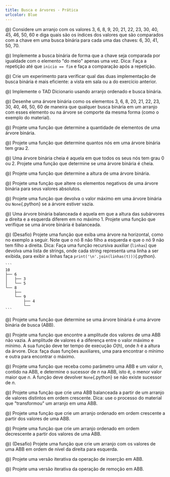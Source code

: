 ```yaml
---
title: Busca e árvores - Prática
urlcolor: Blue
---
```


<!-- Busca binária -->

@) Considere um arranjo com os valores 3, 6, 8, 9, 20, 21, 22, 23, 30, 40, 45, 46, 50, 60 e diga quais são os índices dos valores que são comparados com a chave em uma busca binária para cada uma das chaves: 6, 30, 41, 50, 70.

@) Implemente a busca binária de forma que a chave seja comparada por igualdade com o elemento "do meio" apenas uma vez. Dica: Faça a repetição até que `inicio == fim` e faça a comparação após a repetição.

@) Crie um experimento para verificar qual das duas implementação de busca binária é mais eficiente: a vista em sala ou a do exercício anterior.

@) Implemente o TAD Dicionario usando arranjo ordenado e busca binária.

<!-- Árvores binária -->

@) Desenhe uma árvore binária como os elementos 3, 6, 8, 20, 21, 22, 23, 30, 40, 46, 50, 60 de maneira que qualquer busca binária em um arranjo com esses elemento ou na árvore se comporte da mesma forma (como o exemplo do material).

@) Projete uma função que determine a quantidade de elementos de uma árvore binária.

@) Projete uma função que determine quantos nós em uma árvore binária tem grau 2.

@) Uma árvore binária cheia é aquela em que todos os seus nós tem grau 0 ou 2. Projete uma função que determine se uma árvore binária é cheia.

@) Projete uma função que determine a altura de uma árvore binária.

@) Projete uma função que altere os elementos negativos de uma árvore binária para seus valores absolutos.

@) Projete uma função que devolva o valor máximo em uma árvore binária ou `None`{.python} se a árvore estiver vazia.

@) Uma árvore binária balanceada é aquela em que a altura das subárvores a direita e a esquerda diferem em no máximo 1. Projete uma função que verifique se uma árvore binária é balanceada.

@) (Desafio) Projete uma função que exiba uma árvore na horizontal, como no exemplo a seguir. Note que o nó 8 não filho a esquerda e que o nó 9 não tem filho a direita. Dica: Faça uma função recursiva auxiliar (`linhas`) que devolva uma lista de strings, onde cada string representa uma linha a ser exibida, para exibir a linhas faça `print('\n'.join(linhas(t)))`{.python}.

    ```
    10
    ├── 6
    │   ├── 3
    │   └── 5
    └── 8
        ├──
        └── 9
            ├── 4
            └──
    ```

<!-- Árvores binárias de busca -->

@) Projete uma função que determine se uma árvore binária é uma árvore binária de busca (ABB).

@) Projete uma função que encontre a amplitude dos valores de uma ABB não vazia. A amplitude de valores é a diferença entre o valor máximo e mínimo. A sua função deve ter tempo de execução $O(h)$, onde $h$ é a altura da árvore. Dica: faça duas funções auxiliares, uma para encontrar o mínimo e outra para encontrar o máximo.

@) Projete uma função que receba como parâmetro uma ABB e um valor $n$, contido na ABB, e determine o sucessor de $n$ na ABB, isto é, o menor valor maior que $n$. A função deve devolver `None`{.python} se não existe sucessor de $n$.

@) Projete uma função que crie uma ABB balanceada a partir de um arranjo de valores distintos em ordem crescente. Dica: use o processo do material que "transformou" um arranjo em uma ABB.

@) Projete uma função que crie um arranjo ordenado em ordem crescente a partir dos valores de uma ABB.

@) Projete uma função que crie um arranjo ordenado em ordem decrescente a partir dos valores de uma ABB.

@) (Desafio) Projete uma função que crie um arranjo com os valores de uma ABB em ordem de nível da direita para esquerda.

@) Projete uma versão iterativa da operação de inserção em ABB.

@) Projete uma versão iterativa da operação de remoção em ABB.
